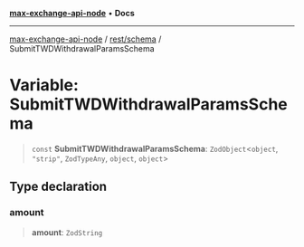 [**max-exchange-api-node**](../../../README.md) • **Docs**

***

[max-exchange-api-node](../../../modules.md) / [rest/schema](../README.md) / SubmitTWDWithdrawalParamsSchema

# Variable: SubmitTWDWithdrawalParamsSchema

> `const` **SubmitTWDWithdrawalParamsSchema**: `ZodObject`\<`object`, `"strip"`, `ZodTypeAny`, `object`, `object`\>

## Type declaration

### amount

> **amount**: `ZodString`
